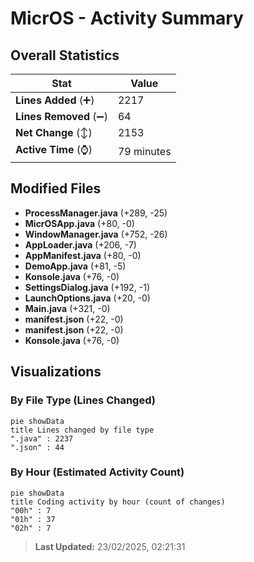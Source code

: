 # MicrOS - Activity Summary 

## Overall Statistics

| Stat                   | Value                                                             |
| ---------------------- | ----------------------------------------------------------------- |
| **Lines Added** (➕)   | 2217                                          |
| **Lines Removed** (➖) | 64                                        |
| **Net Change** (↕)    | 2153                |
| **Active Time** (⌚)   | 79 minutes |


## Modified Files
- **ProcessManager.java** (+289, -25)
- **MicrOSApp.java** (+80, -0)
- **WindowManager.java** (+752, -26)
- **AppLoader.java** (+206, -7)
- **AppManifest.java** (+80, -0)
- **DemoApp.java** (+81, -5)
- **Konsole.java** (+76, -0)
- **SettingsDialog.java** (+192, -1)
- **LaunchOptions.java** (+20, -0)
- **Main.java** (+321, -0)
- **manifest.json** (+22, -0)
- **manifest.json** (+22, -0)
- **Konsole.java** (+76, -0)

## Visualizations

### By File Type (Lines Changed)

```mermaid
pie showData
title Lines changed by file type
".java" : 2237
".json" : 44
```

### By Hour (Estimated Activity Count)

```mermaid
pie showData
title Coding activity by hour (count of changes)
"00h" : 7
"01h" : 37
"02h" : 7
```


> **Last Updated:** 23/02/2025, 02:21:31